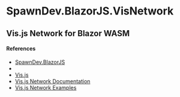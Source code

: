# SpawnDev.BlazorJS.VisNetwork

## Vis.js Network for Blazor WASM

#### References
- [SpawnDev.BlazorJS](https://github.com/LostBeard/SpawnDev.BlazorJS)
- [](https://github.com/visjs/vis-network)
- [Vis.js](https://visjs.org/)  
- [Vis.js Network Documentation](https://visjs.github.io/vis-network/docs/network/)  
- [Vis.js Network Examples](https://visjs.github.io/vis-network/examples/)  

